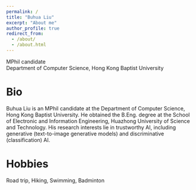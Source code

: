 ```yaml
---
permalink: /
title: "Buhua Liu"
excerpt: "About me"
author_profile: true
redirect_from: 
  - /about/
  - /about.html
---
```


MPhil candidate <br>
Department of Computer Science, Hong Kong Baptist University

**Bio**
======
Buhua Liu is an MPhil candidate at the Department of Computer Science, Hong Kong Baptist University. He obtained the B.Eng. degree at the School of Electronic and Information Engineering, Huazhong University of Science and Technology. His research interests lie in trustworthy AI, including generative (text-to-image generative models) and discriminative (classification) AI.

**Hobbies**
======
Road trip, Hiking, Swimming, Badminton
